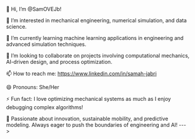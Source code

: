👋 Hi, I’m @SamOVEJb!

👀 I’m interested in mechanical engineering, numerical simulation, and data science.


🌱 I’m currently learning machine learning applications in engineering and advanced simulation techniques.


💞️ I’m looking to collaborate on projects involving computational mechanics, AI-driven design, and process optimization.

📫 How to reach me: https://www.linkedin.com/in/samah-jabri


😄 Pronouns: She/Her

⚡ Fun fact: I love optimizing mechanical systems as much as I enjoy debugging complex algorithms!


🚀 Passionate about innovation, sustainable mobility, and predictive modeling. Always eager to push the boundaries of engineering and AI!
--->

